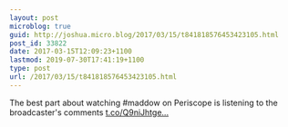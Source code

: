 ```yaml
---
layout: post
microblog: true
guid: http://joshua.micro.blog/2017/03/15/t841818576453423105.html
post_id: 33822
date: 2017-03-15T12:09:23+1100
lastmod: 2019-07-30T17:41:19+1100
type: post
url: /2017/03/15/t841818576453423105.html
---
```

The best part about watching #maddow on Periscope is listening to the broadcaster's comments [t.co/Q9niJhtge...](https://t.co/Q9niJhtge9)
